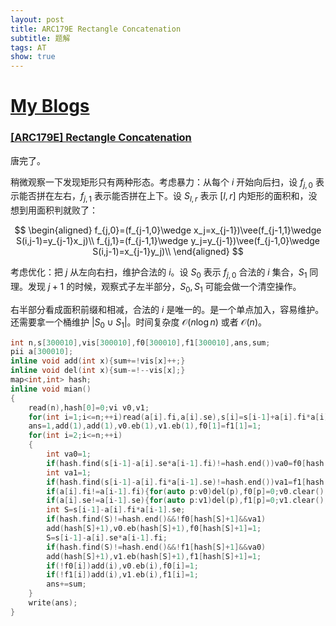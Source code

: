 ```yaml
---
layout: post
title: ARC179E Rectangle Concatenation
subtitle: 题解
tags: AT
show: true
---
```


# [My Blogs](https://www.cnblogs.com/WrongAnswer90/p/18352711)

### [[ARC179E] Rectangle Concatenation](https://www.luogu.com.cn/problem/AT_arc179_e)

唐完了。

稍微观察一下发现矩形只有两种形态。考虑暴力：从每个 $i$ 开始向后扫，设 $f_{j,0}$ 表示能否拼在左右，$f_{j,1}$ 表示能否拼在上下。设 $S_{l,r}$ 表示 $[l,r]$ 内矩形的面积和，没想到用面积判就败了：

$$
\begin{aligned}
f_{j,0}=(f_{j-1,0}\wedge x_j=x_{j-1})\vee(f_{j-1,1}\wedge S(i,j-1)=y_{j-1}x_j)\\
f_{j,1}=(f_{j-1,1}\wedge y_j=y_{j-1})\vee(f_{j-1,0}\wedge S(i,j-1)=x_{j-1}y_j)\\
\end{aligned}
$$

考虑优化：把 $j$ 从左向右扫，维护合法的 $i$。设 $S_0$ 表示 $f_{j,0}$ 合法的 $i$ 集合，$S_1$ 同理。发现 $j+1$ 的时候，观察式子左半部分，$S_0,S_1$ 可能会做一个清空操作。

右半部分看成面积前缀和相减，合法的 $i$ 是唯一的。是一个单点加入，容易维护。还需要拿一个桶维护 $|S_0\cup S_1|$。时间复杂度 $\mathcal O(n\log n)$ 或者 $\mathcal O(n)$。

```cpp
int n,s[300010],vis[300010],f0[300010],f1[300010],ans,sum;
pii a[300010];
inline void add(int x){sum+=!vis[x]++;}
inline void del(int x){sum-=!--vis[x];}
map<int,int> hash;
inline void mian()
{
	read(n),hash[0]=0;vi v0,v1;
	for(int i=1;i<=n;++i)read(a[i].fi,a[i].se),s[i]=s[i-1]+a[i].fi*a[i].se,hash[s[i]]=i;
	ans=1,add(1),add(1),v0.eb(1),v1.eb(1),f0[1]=f1[1]=1;
	for(int i=2;i<=n;++i)
	{
		int va0=1;
		if(hash.find(s[i-1]-a[i].se*a[i-1].fi)!=hash.end())va0=f0[hash[s[i-1]-a[i].se*a[i-1].fi]+1];
		int va1=1;
		if(hash.find(s[i-1]-a[i].fi*a[i-1].se)!=hash.end())va1=f1[hash[s[i-1]-a[i].fi*a[i-1].se]+1];
		if(a[i].fi!=a[i-1].fi){for(auto p:v0)del(p),f0[p]=0;v0.clear();}
		if(a[i].se!=a[i-1].se){for(auto p:v1)del(p),f1[p]=0;v1.clear();}
		int S=s[i-1]-a[i].fi*a[i-1].se;
		if(hash.find(S)!=hash.end()&&!f0[hash[S]+1]&&va1)
		add(hash[S]+1),v0.eb(hash[S]+1),f0[hash[S]+1]=1;
		S=s[i-1]-a[i].se*a[i-1].fi;
		if(hash.find(S)!=hash.end()&&!f1[hash[S]+1]&&va0)
		add(hash[S]+1),v1.eb(hash[S]+1),f1[hash[S]+1]=1;
		if(!f0[i])add(i),v0.eb(i),f0[i]=1;
		if(!f1[i])add(i),v1.eb(i),f1[i]=1;
		ans+=sum;
	}
	write(ans);
}
```